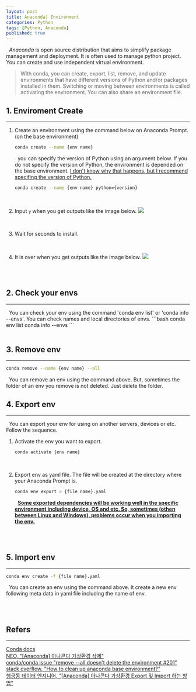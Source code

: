 ```yaml
---
layout: post
title: Anaconda) Environment
categories: Python
tags: [Python, Anaconda]
published: true
---
```

&nbsp;&nbsp;<i>Anaconda</i> is open source distribution that aims to simplify package management and deployment. It is often used to manage python project. You can create and use independent virtual environment.
> With conda, you can create, export, list, remove, and update environments that have different versions of Python and/or packages installed in them. Switching or moving between environments is called activating the environment. You can also share an environment file.

## 1. Enviroment Create
<hr>

1. Create an environment using the command below on Anaconda Prompt. (on the base environment)
    ```bash
    conda create --name {env name}
    ```
    
    &nbsp;&nbsp;you can specify the version of Python using an argument below. If you do not specify the version of Python, the environment is depended on the base environment. <u>I don't know why that happens, but I recommend specifing the version of Python.</u>
    ```bash
    conda create --name {env name} python={version}
    ```
<br/>

2. Input `y` when you get outputs like the image below.
    <img src = "https://user-images.githubusercontent.com/80208196/212839120-0c7c2c5d-7141-43ab-a731-6ac38a9ef1bf.png">
<br/>

3. Wait for seconds to install.
<br/>

4. It is over when you get outputs like the image below.
    <img src = "https://user-images.githubusercontent.com/80208196/212840267-57ccc443-e4bd-4953-b190-7fd0db1c8463.png">

<br/><br/>

## 2. Check your envs
<hr>
&nbsp;&nbsp;You can check your env using the command 'conda env list' or 'conda info --envs'. You can check names and local directories of envs.
```bash
conda env list
conda info --envs
```
<br/><br/>

## 3. Remove env
<hr>

```bash
conda remove --name {env name} --all
```

&nbsp;&nbsp;You can remove an env using the command above. But, sometimes the folder of an env you remove is not deleted. Just delete the folder.

## 4. Export env
<hr>
&nbsp;&nbsp;You can export your env for using on another servers, devices or etc. Follow the sequence.

1. Activate the env you want to export.
    ```bash
    conda activate {env name}
    ```
<br/>

2. Export env as yaml file. The file will be created at the directory where your Anaconda Prompt is.
    ```bash
    conda env export > {file name}.yaml
    ```

    &nbsp;&nbsp;<b><u>Some exported dependencies will be working well in the specific environment including device, OS and etc. So, sometimes (othen between Linux and Windows), problems occur when you importing the env.</u></b>

<br/><br/>

## 5. Import env
<hr>

```bash
conda env create -f {file name}.yaml
```

&nbsp;&nbsp;You can create an env using the command above. It create a new env following meta data in yaml file including the name of env.

<br/><br/>


## Refers
<hr>
<a href = "https://conda.io/projects/conda/en/latest/user-guide/tasks/manage-environments.html">Conda docs</a><br/>
<a href = "https://needneo.tistory.com/152">NEO, "[Anaconda] 아나콘다 가상환경 삭제"</a><br/>
<a href = "https://github.com/conda/conda/issues/201">conda/conda issue "remove --all doesn't delete the environment #201"</a><br/>
<a href = "https://stackoverflow.com/questions/73978696/how-to-clean-up-anaconda-base-environment">stack overflow, "How to clean up anaconda base environment?"</a><br/>
<a href = "https://mentha2.tistory.com/46">행궁동 데이터 엔지니어, "[Anaconda] 아나콘다 가상환경 Export 및 Import 하는 방법"</a><br/>